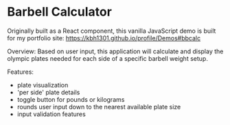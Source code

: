 # Barbell Calculator
Originally built as a React component, this vanilla JavaScript demo is built for my portfolio site: https://kbh1301.github.io/profile/Demos#bbcalc

Overview:
Based on user input, this application will calculate and display the olympic plates needed
for each side of a specific barbell weight setup.

Features:
- plate visualization
- 'per side' plate details
- toggle button for pounds or kilograms
- rounds user input down to the nearest available plate size
- input validation features
